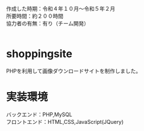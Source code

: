 作成した時期：令和４年１０月～令和５年２月<br>
所要時間：約２００時間<br>
協力者の有無：有り（チーム開発）<br><br>

# shoppingsite
PHPを利用して画像ダウンロードサイトを制作しました。

# 実装環境
バックエンド：PHP,MySQL<br>
フロントエンド：HTML,CSS,JavaScript(JQuery)
